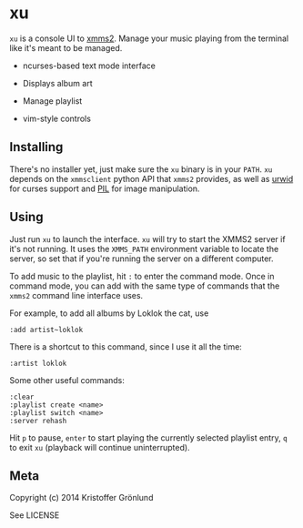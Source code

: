 # xu

`xu` is a console UI to [xmms2][xmms2]. Manage your music
playing from the terminal like it's meant to be managed.

  [xmms2]: https://xmms2.org/

* ncurses-based text mode interface

* Displays album art

* Manage playlist

* vim-style controls

## Installing

There's no installer yet, just make sure the `xu` binary is in your
`PATH`. `xu` depends on the `xmmsclient` python API that `xmms2`
provides, as well as [urwid][urwid] for curses support and [PIL][PIL]
for image manipulation.

  [urwid]: http://urwid.org/
  [PIL]: http://pythonware.com/products/pil/

## Using

Just run `xu` to launch the interface. `xu` will try to start the
XMMS2 server if it's not running. It uses the `XMMS_PATH` environment
variable to locate the server, so set that if you're running the
server on a different computer.

To add music to the playlist, hit `:` to enter the command mode. Once
in command mode, you can add with the same type of commands that the
`xmms2` command line interface uses.

For example, to add all albums by Loklok the cat, use

    :add artist~loklok

There is a shortcut to this command, since I use it all the time:

    :artist loklok

Some other useful commands:

    :clear
    :playlist create <name>
    :playlist switch <name>
    :server rehash

Hit `p` to pause, `enter` to start playing the currently selected
playlist entry, `q` to exit `xu` (playback will continue
uninterrupted).

## Meta

Copyright (c) 2014 Kristoffer Grönlund <krig at koru se>

See LICENSE
